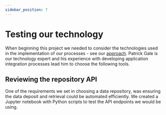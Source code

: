 ```yaml
---
sidebar_position: 7
---
```


# Testing our technology

When beginning this project we needed to consider the technologies used in the implementation of our processes - see our [approach](/docs/jocoknow-basics/approach.md). Patrick Gale is our technology expert and his experience with developing application integration processes lead him to choose the following tools.

## Reviewing the repository API

One of the requirements we set in choosing a data repository, was ensuring the data deposit and retrieval could be automated efficiently. We created a Jupyter notebook with Python scripts to test the API endpoints we would be using.